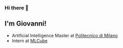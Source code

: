 ### Hi there 👋

I'm Giovanni!
--
- Artificial Intelligence Master at [Politecnico di Milano](https://www.polimi.it/)
- Intern at [MLCube](https://www.mlcube.com/home_2/)
